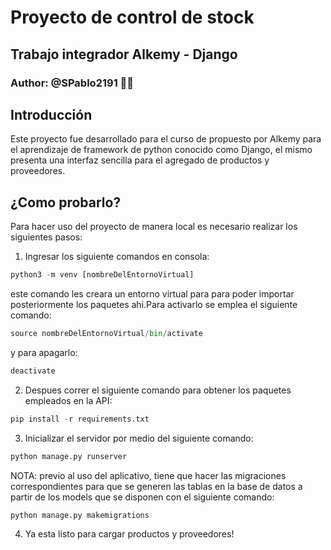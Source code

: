 # Proyecto de control de stock
## Trabajo integrador Alkemy - Django
### Author:  @SPablo2191 🐱‍🚀
## Introducción
Este proyecto fue desarrollado para el curso de propuesto por Alkemy para el aprendizaje de framework de python conocido como Django, el mismo presenta una interfaz sencilla para el agregado de productos y proveedores.

## ¿Como probarlo?

Para hacer uso del proyecto de manera local es necesario realizar los siguientes pasos:

1) Ingresar los siguiente comandos en consola:

```python
python3 -m venv [nombreDelEntornoVirtual]
```

este comando les creara un entorno virtual para para poder importar posteriormente los paquetes ahi.Para activarlo se emplea el siguiente comando:

```python
source nombreDelEntornoVirtual/bin/activate
```

y para apagarlo:

```python
deactivate
```

2) Despues correr el siguiente comando para obtener los paquetes empleados en la API:

```python
pip install -r requirements.txt
```

3) Inicializar el servidor por medio del siguiente comando:
```python
python manage.py runserver
```
NOTA: previo al uso del aplicativo, tiene que hacer las migraciones correspondientes para que se generen las tablas en la base de datos a partir de los models que se disponen con el siguiente comando:
```python
python manage.py makemigrations
```
4) Ya esta listo para cargar productos y proveedores!